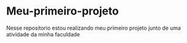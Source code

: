 # Meu-primeiro-projeto
Nesse repositorio estou realizando meu primeiro projeto junto de uma atividade da minha faculdade
